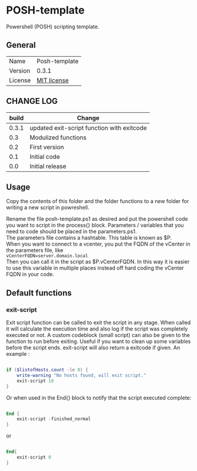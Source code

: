 # POSH-template

Powershell (POSH) scripting template.

## General

| | |
|---|---|
|Name| Posh-template|
|Version| 0.3.1|
|License| [MIT license](License)|

## CHANGE LOG

| build| Change |
|---|---|
|0.3.1|updated exit-script function with exitcode|
|0.3|Modulized functions|
|0.2|First version |
|0.1|Initial code|
|0.0|Initial release|

## Usage

Copy the contents of this folder and the folder functions to a new folder for writing a new script in powreshell.

Rename the file posh-template.ps1 as desired and put the powershell code you want to script in the process{} block.
Parameters / variables that you need to code should be placed in the parameters.ps1.  
The parameters file contains a hashtable. This table is known as $P.  
When you want to connect to a vcenter, you put the FQDN of the vCenter in the parameters file, like  
```vCenterFQDN=server.domain.local```  
Then you can call it in the script as $P.vCenterFQDN.
In this way it is easier to use this variable in multiple places instead off hard coding the vCenter FQDN in your code.

## Default functions

### exit-script

Exit script function can be called to exit the script in any stage. When called it will calculate the execution time and also log if the script was completely executed or not.
A custom codeblock (small script) can also be given to the function to run before exiting. Useful if you want to clean up some variables before the script ends. exit-script will also return a exitcode if given.
An example :

```Powershell

if ($listofHosts.count -le 0) {
    write-warning "No hosts found, will exit script."
    exit-script 10
}
```

Or when used in the End{} block to notify that the script executed complete:

```Powershell

End {
    exit-script -finished_normal
}
```

or

```Powershell

End{
    exit-script 0
}
```
